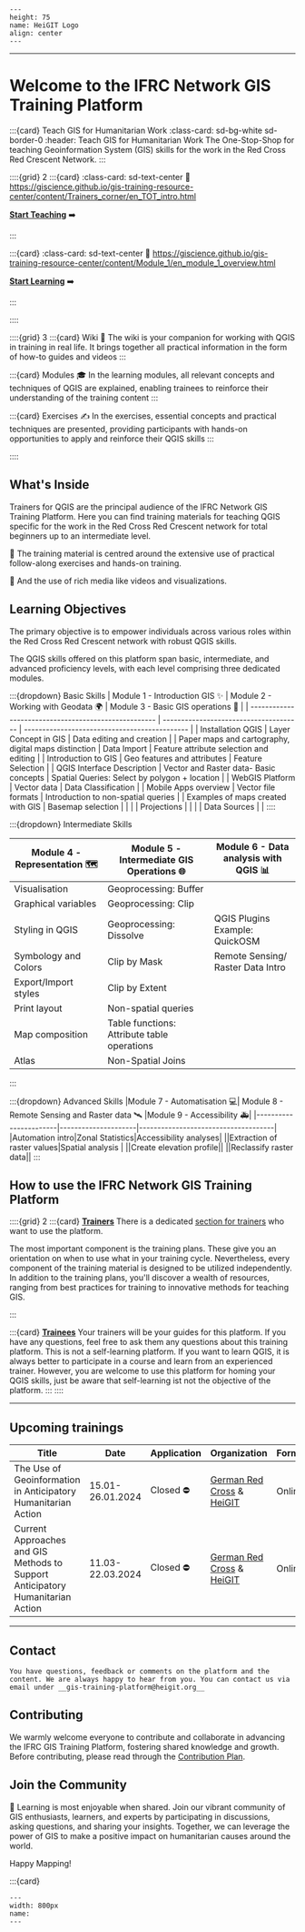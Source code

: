 <script data-goatcounter="https://gtrc.goatcounter.com/count"
        async src="//gc.zgo.at/count.js"></script>


```{figure} /fig/HeiGIT_Logo_base.svg
---
height: 75 
name: HeiGIT Logo
align: center
---
```

___

# Welcome to the IFRC Network GIS Training Platform

:::{card} Teach GIS for Humanitarian Work
:class-card: sd-bg-white sd-border-0
:header: Teach GIS for Humanitarian Work
The One-Stop-Shop for teaching Geoinformation System (GIS) skills for the work in the Red Cross Red Crescent Network.
:::

<!---:::{card}
:class-card: sd-text-justify sd-border-1
__Teach GIS for Humanitarian Work__
^^^
The One-Stop-Shop for teaching Geoinformation System (GIS) skills for the work in the Red Cross Red Crescent Network
:::
-->

::::{grid} 2
:::{card}
:class-card: sd-text-center
:link: https://giscience.github.io/gis-training-resource-center/content/Trainers_corner/en_TOT_intro.html

__[Start Teaching](https://giscience.github.io/gis-training-resource-center/content/Trainers_corner/en_TOT_intro.html)__ ➡️

:::

:::{card}
:class-card: sd-text-center
:link: https://giscience.github.io/gis-training-resource-center/content/Module_1/en_module_1_overview.html

__[Start Learning](https://giscience.github.io/gis-training-resource-center/content/Module_1/en_module_1_overview.html)__ ➡️

:::

::::

::::{grid} 3
:::{card} Wiki 📖
The wiki is your companion for working with QGIS in training in real life. It brings together all practical information in the form of how-to guides and videos
:::

:::{card} Modules 🎓
In the learning modules, all relevant concepts and techniques of QGIS are explained, enabling trainees to reinforce their understanding of the training content
:::

:::{card} Exercises ✍️
In the exercises, essential concepts and practical techniques are presented, providing participants with hands-on opportunities to apply and reinforce their QGIS skills
:::

::::

## What's Inside

Trainers for QGIS are the principal audience of the IFRC Network GIS Training Platform. Here you can find training materials for teaching QGIS specific for the work in the Red Cross Red Crescent network for total beginners up to an intermediate level.

🙌 The training material is centred around the extensive use of practical follow-along exercises and hands-on training. 

🎥 And the use of rich media like videos and visualizations. 

## Learning Objectives

The primary objective is to empower individuals across various roles within the Red Cross Red Crescent network with robust QGIS skills. 

The QGIS skills offered on this platform span basic, intermediate, and advanced proficiency levels, with each level comprising three dedicated modules.

:::{dropdown} Basic Skills
| Module 1 -  Introduction GIS ✨                       | Module 2 - Working with Geodata 🌍    | Module 3 - Basic GIS operations 📍           |
| ---------------------------------------------------- | -------------------------------------- | --------------------------------------------- |
| Installation QGIS                                    | Layer Concept in GIS                   | Data editing and creation                     |
| Paper maps and cartography, digital maps distinction | Data Import                            | Feature attribute selection and editing       |
| Introduction to GIS                                  | Geo features and attributes            | Feature Selection                             |
| QGIS Interface Description                           | Vector and Raster data- Basic concepts | Spatial Queries: Select by polygon + location |
| WebGIS Platform                                      | Vector data                            | Data  Classification                          |
| Mobile Apps overview                                 | Vector file formats                    | Introduction to non-spatial queries           |
| Examples of maps created with GIS                    | Basemap selection                      |                                               |
|                                                      | Projections                            |                                               |
|                                                      | Data Sources                           |                                               |
::::
  
:::{dropdown} Intermediate Skills

| Module 4 - Representation 🗺️ | Module 5 - Intermediate GIS Operations 🌐  | Module 6 - Data analysis with QGIS 📊 |
| ------------------------------- | ------------------------------------------- | -------------------------------------- |
| Visualisation                   | Geoprocessing: Buffer                       |                                        |
| Graphical variables             | Geoprocessing: Clip                         |                                        |
| Styling in QGIS                 | Geoprocessing: Dissolve                     | QGIS Plugins Example: QuickOSM         |
| Symbology and Colors            | Clip by Mask                                | Remote Sensing/ Raster Data Intro      |
| Export/Import styles            | Clip by Extent                              |                                        |
| Print layout                    | Non-spatial queries                         |                                        |
| Map composition                 | Table functions: Attribute table operations |                                        |
| Atlas                           | Non-Spatial Joins                           |                                        |
:::

:::{dropdown} Advanced Skills
|Module 7 - Automatisation 💻| Module 8 - Remote Sensing and Raster data 🛰️ |Module 9 - Accessibility 🚑|
|-----------------------|---------------------|-------------------------------------|
|Automation intro|Zonal Statistics|Accessibility analyses|
||Extraction of raster values|Spatial analysis |
||Create elevation profile||
||Reclassify raster data||
:::


## How to use the IFRC Network GIS Training Platform


::::{grid} 2
:::{card} __[Trainers](/content/Trainers_corner/en_TOT_intro.md)__ 
There is a dedicated [section for trainers](/content/Trainers_corner/en_how_to_training.md) who want to use the platform.

The most important component is the training plans. These give you an orientation on when to use what in your training cycle.
Nevertheless, every component of the training material is designed to be utilized independently. In addition to the training plans, you'll discover a wealth of resources, ranging from best practices for training to innovative methods for teaching GIS.   

:::

:::{card} __[Trainees](https://giscience.github.io/gis-training-resource-center/content/Module_1/en_module_1_overview.html)__ 
Your trainers will be your guides for this platform. If you have any questions, feel free to ask them any questions about this training platform.
This is not a self-learning platform. If you want to learn QGIS, it is always better to participate in a course and learn from an experienced trainer. However, you are welcome to use this platform for homing your QGIS skills, just be aware that self-learning ist not the objective of the platform.
:::
::::
___

## Upcoming trainings

| Title | Date | Application | Organization | Format | Language | Skill Level | Info |
|-------|------|--------------|--------------|--------|----------|-------------|------|
|The Use of Geoinformation in Anticipatory Humanitarian Action|15.01-26.01.2024|Closed ⛔ |[German Red Cross](https://www.drk.de/) & [HeiGIT](https://heigit.org/)|Online|Englisch|Basic|[Info](https://aha-trainings.de/courses/the-use-of-geoinformation-in-anticipatory-humanitarian)|
|Current Approaches and GIS Methods to Support Anticipatory Humanitarian Action|11.03-22.03.2024|Closed ⛔ |[German Red Cross](https://www.drk.de/) & [HeiGIT](https://heigit.org/)|Online|Englisch|Intermidate|[Info](https://aha-trainings.de/courses/current-approaches-and-gis-methods)|

___

## Contact

```{admonition} Contact the IFRC GIS Training Platform Team
You have questions, feedback or comments on the platform and the content. We are always happy to hear from you. You can contact us via email under __gis-training-platform@heigit.org__
```

## Contributing

We warmly welcome everyone to contribute and collaborate in advancing the IFRC GIS Training Platform, fostering shared knowledge and growth. Before contributing, please read through the [Contribution Plan](https://giscience.github.io/gis-training-resource-center/content/contribution_plan.html).

## Join the Community

🤝 Learning is most enjoyable when shared. Join our vibrant community of GIS enthusiasts, learners, and experts by participating in discussions, asking questions, and sharing your insights. Together, we can leverage the power of GIS to make a positive impact on humanitarian causes around the world.


Happy Mapping!

:::{card}

```{figure} /fig/Training_Somalia.JPG
---
width: 800px
name: 
---

```
